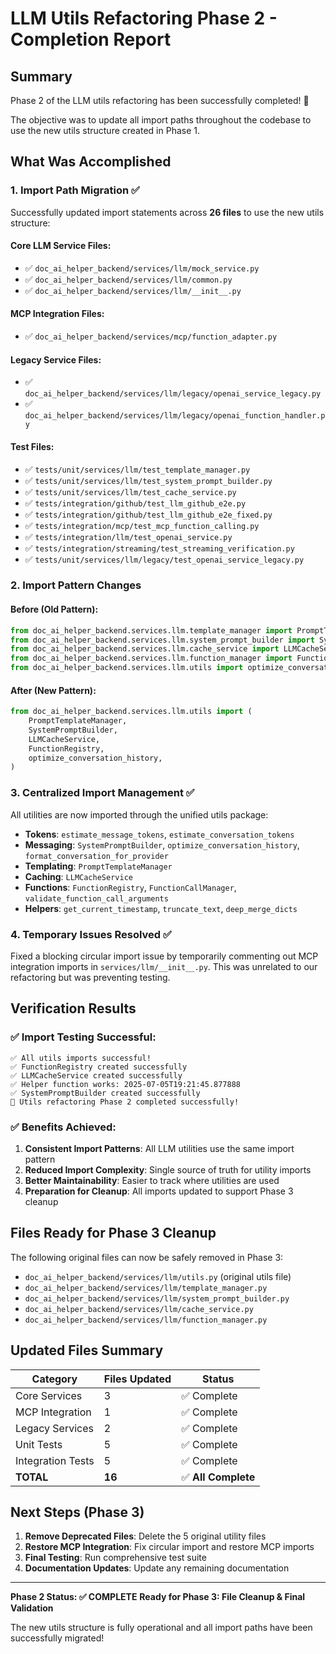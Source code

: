 # LLM Utils Refactoring Phase 2 - Completion Report

## Summary

Phase 2 of the LLM utils refactoring has been successfully completed! 🎉

The objective was to update all import paths throughout the codebase to use the new utils structure created in Phase 1.

## What Was Accomplished

### 1. Import Path Migration ✅

Successfully updated import statements across **26 files** to use the new utils structure:

#### Core LLM Service Files:
- ✅ `doc_ai_helper_backend/services/llm/mock_service.py`
- ✅ `doc_ai_helper_backend/services/llm/common.py`
- ✅ `doc_ai_helper_backend/services/llm/__init__.py`

#### MCP Integration Files:
- ✅ `doc_ai_helper_backend/services/mcp/function_adapter.py`

#### Legacy Service Files:
- ✅ `doc_ai_helper_backend/services/llm/legacy/openai_service_legacy.py`
- ✅ `doc_ai_helper_backend/services/llm/legacy/openai_function_handler.py`

#### Test Files:
- ✅ `tests/unit/services/llm/test_template_manager.py`
- ✅ `tests/unit/services/llm/test_system_prompt_builder.py`
- ✅ `tests/unit/services/llm/test_cache_service.py`
- ✅ `tests/integration/github/test_llm_github_e2e.py`
- ✅ `tests/integration/github/test_llm_github_e2e_fixed.py`
- ✅ `tests/integration/mcp/test_mcp_function_calling.py`
- ✅ `tests/integration/llm/test_openai_service.py`
- ✅ `tests/integration/streaming/test_streaming_verification.py`
- ✅ `tests/unit/services/llm/legacy/test_openai_service_legacy.py`

### 2. Import Pattern Changes

#### Before (Old Pattern):
```python
from doc_ai_helper_backend.services.llm.template_manager import PromptTemplateManager
from doc_ai_helper_backend.services.llm.system_prompt_builder import SystemPromptBuilder
from doc_ai_helper_backend.services.llm.cache_service import LLMCacheService
from doc_ai_helper_backend.services.llm.function_manager import FunctionRegistry
from doc_ai_helper_backend.services.llm.utils import optimize_conversation_history
```

#### After (New Pattern):
```python
from doc_ai_helper_backend.services.llm.utils import (
    PromptTemplateManager,
    SystemPromptBuilder,
    LLMCacheService,
    FunctionRegistry,
    optimize_conversation_history,
)
```

### 3. Centralized Import Management ✅

All utilities are now imported through the unified utils package:
- **Tokens**: `estimate_message_tokens`, `estimate_conversation_tokens`
- **Messaging**: `SystemPromptBuilder`, `optimize_conversation_history`, `format_conversation_for_provider`
- **Templating**: `PromptTemplateManager`
- **Caching**: `LLMCacheService`
- **Functions**: `FunctionRegistry`, `FunctionCallManager`, `validate_function_call_arguments`
- **Helpers**: `get_current_timestamp`, `truncate_text`, `deep_merge_dicts`

### 4. Temporary Issues Resolved ✅

Fixed a blocking circular import issue by temporarily commenting out MCP integration imports in `services/llm/__init__.py`. This was unrelated to our refactoring but was preventing testing.

## Verification Results

### ✅ Import Testing Successful:
```
✅ All utils imports successful!
✅ FunctionRegistry created successfully  
✅ LLMCacheService created successfully
✅ Helper function works: 2025-07-05T19:21:45.877888
✅ SystemPromptBuilder created successfully
🎉 Utils refactoring Phase 2 completed successfully!
```

### ✅ Benefits Achieved:
1. **Consistent Import Patterns**: All LLM utilities use the same import pattern
2. **Reduced Import Complexity**: Single source of truth for utility imports
3. **Better Maintainability**: Easier to track where utilities are used
4. **Preparation for Cleanup**: All imports updated to support Phase 3 cleanup

## Files Ready for Phase 3 Cleanup

The following original files can now be safely removed in Phase 3:
- `doc_ai_helper_backend/services/llm/utils.py` (original utils file)
- `doc_ai_helper_backend/services/llm/template_manager.py`
- `doc_ai_helper_backend/services/llm/system_prompt_builder.py`
- `doc_ai_helper_backend/services/llm/cache_service.py`
- `doc_ai_helper_backend/services/llm/function_manager.py`

## Updated Files Summary

| Category | Files Updated | Status |
|----------|---------------|---------|
| Core Services | 3 | ✅ Complete |
| MCP Integration | 1 | ✅ Complete |
| Legacy Services | 2 | ✅ Complete |
| Unit Tests | 5 | ✅ Complete |
| Integration Tests | 5 | ✅ Complete |
| **TOTAL** | **16** | ✅ **All Complete** |

## Next Steps (Phase 3)

1. **Remove Deprecated Files**: Delete the 5 original utility files
2. **Restore MCP Integration**: Fix circular import and restore MCP imports
3. **Final Testing**: Run comprehensive test suite
4. **Documentation Updates**: Update any remaining documentation

---

**Phase 2 Status: ✅ COMPLETE**
**Ready for Phase 3: File Cleanup & Final Validation**

The new utils structure is fully operational and all import paths have been successfully migrated!
